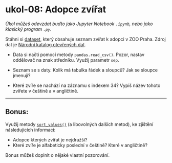 # ukol-08: Adopce zvířat

_Úkol můžeš odevzdat buďto jako Jupyter Notebook `.ipynb`, nebo jako klasický program `.py`._

Stáhni si [dataset](https://raw.githubusercontent.com/lutydlitatova/czechitas-datasets/main/datasets/adopce-zvirat.csv), který obsahuje seznam zvířat k adopci v ZOO Praha. Zdroj dat je [Národní katalog otevřených dat](https://data.gov.cz/).

* Data si načti pomocí metody `pandas.read_csv()`. Pozor, nastav oddělovač na znak středníku. Využij parametr `sep`.

* Seznam se s daty. Kolik má tabulka řádek a sloupců? Jak se sloupce jmenují?

* Které zvíře se nachází na záznamu s indexem 34? Vypiš název tohoto zvířete v češtině a v angličtině.

---

## Bonus:

Využij metody [`sort_values()`](https://pandas.pydata.org/docs/reference/api/pandas.DataFrame.sort_values.html) (a libovolných dalších metod), ke zjištění následujících informací:
* Adopce kterých zvířat je nejdražší?
* Které zvíře je alfabeticky poslední v češtině? Které v angličtině?

Bonus můžeš doplnit o nějaké vlastní pozorování.
